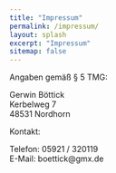 ```yaml
---
title: "Impressum"
permalink: /impressum/
layout: splash
excerpt: "Impressum"
sitemap: false
---
```

<style>
 td {
    vertical-align: middle;
}
</style>
<!--
<p style="font-size:70%">Angaben gemäß &sect; 5 TMG:</p>
<p style="font-size:70%">Vorname Name<br /> Straße Hausnummer<br /> PLZ Stadt </p>
<p style="font-size:70%; font-weight:bold">Kontakt:</p>
<p style="font-size:70%">Telefon: Vorwahl / Rufnummer<br /> E-Mail: test@test.de</p>
-->
<p>Angaben gemäß &sect; 5 TMG:</p>
<p>Gerwin Böttick<br /> Kerbelweg 7<br /> 48531 Nordhorn</p>
<p>Kontakt:</p>
<p>Telefon: 05921 / 320119<br /> E-Mail: boettick@gmx.de</p>
